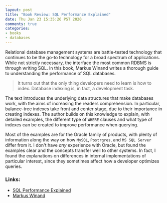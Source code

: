 ```yaml
---
layout: post
title: "Book Review: SQL Performance Explained"
date: Thu Jan 23 15:35:26 PST 2020
comments: true
categories:
- books
- databases
---
```


Relational database management systems are battle-tested technology that continues to be the go-to technology for a broad spectrum of applications. While not strictly necessary, the interface the most common RDBMS is through writing SQL. In this book, Markus Winand writes a thorough guide to understanding the performance of SQL databases.

> It turns out that the only thing developers need to learn is how to index. Database indexing is, in fact, a development task.

The text introduces the underlying data structures that make databases work, with the aims of increasing the readers comprehension. In particular, balance-tree indexes take front and center stage, due to their importance in creating indexes. The author builds on this knowledge to explain, with detailed examples, the different type of `WHERE` clauses and what type of indexes can be created to improve performance when querying.

Most of the examples are for the Oracle family of products, with plenty of information along the way on how `MySQL`, `Postrgres`, and `MS SQL Server` differ from it. I don't have _any_ experience with Oracle, but found the examples clear and the concepts transfer well to other systems. In fact, I found the explanations on differences in internal implementations of particular interest, since they sometimes affect how a developer optimizes queries.

### Links:
- [SQL Performance Explained](https://sql-performance-explained.com/)
- [Markus Winand](https://winand.at/)
